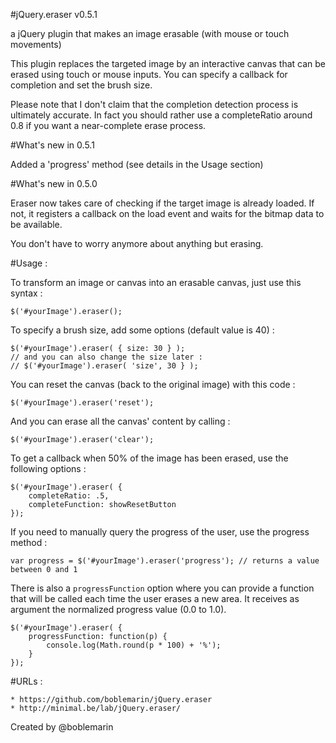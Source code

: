 #jQuery.eraser v0.5.1

a jQuery plugin that makes an image erasable (with mouse or touch movements)

This plugin replaces the targeted image by an interactive canvas that can be erased using touch or mouse inputs. You can specify a callback for completion and set the brush size.

Please note that I don't claim that the completion detection process is ultimately accurate. In fact you should rather use a completeRatio around 0.8 if you want a near-complete erase process.

#What's new in 0.5.1

Added a 'progress' method (see details in the Usage section)


#What's new in 0.5.0

Eraser now takes care of checking if the target image is already loaded. If not, it registers a callback on the load event and waits for the bitmap data to be available.

You don't have to worry anymore about anything but erasing.


#Usage :


To transform an image or canvas into an erasable canvas, just use this syntax :

	$('#yourImage').eraser();


To specify a brush size, add some options (default value is 40) :

	$('#yourImage').eraser( { size: 30 } );
	// and you can also change the size later :
	// $('#yourImage').eraser( 'size', 30 } );


You can reset the canvas (back to the original image) with this code :

	$('#yourImage').eraser('reset');


And you can erase all the canvas' content by calling :

	$('#yourImage').eraser('clear');


To get a callback when 50% of the image has been erased, use the following options :

	$('#yourImage').eraser( {
		completeRatio: .5,
		completeFunction: showResetButton
	});

If you need to manually query the progress of the user, use the progress method :

	var progress = $('#yourImage').eraser('progress'); // returns a value between 0 and 1

There is also a `progressFunction` option where you can provide a function that will be called each time the user erases a new area. It receives as argument the normalized progress value (0.0 to 1.0).

	$('#yourImage').eraser( {
		progressFunction: function(p) {
			console.log(Math.round(p * 100) + '%');
		}
	});


#URLs :

	* https://github.com/boblemarin/jQuery.eraser
	* http://minimal.be/lab/jQuery.eraser/


Created by @boblemarin